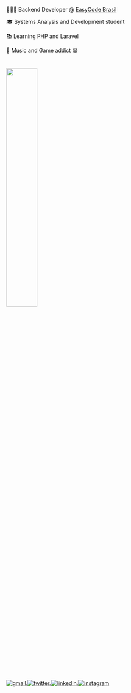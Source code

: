 👩🏻‍💻 Backend Developer @ [EasyCode Brasil](https://www.linkedin.com/company/EasyCodeBrasil)

🎓 Systems Analysis and Development student

📚 Learning PHP and Laravel

🎹 Music and Game addict 😁

#

<img src="https://skillicons.dev/icons?i=javascript,react,nextjs,typescript,docker,graphql,postgresql,php,laravel" width="40%">

#

<a href="mailto:thiagoalves.devp@gmail.com">
  <img align="center" src="https://img.shields.io/badge/-thiagoalvess89-05122A?style=flat&logo=gmail" alt="gmail"/>
</a>
<a href="https://twitter.com/d_berbattov" target="_blank">
  <img align="center" src="https://img.shields.io/badge/-berbattov-05122A?style=flat&logo=twitter" alt="twitter"/>  
</a>
<a href="https://linkedin.com/in/thiagoalves89" target="_blank">
  <img align="center" src="https://img.shields.io/badge/-thiagoalves89-05122A?style=flat&logo=linkedin" alt="linkedin"/>
</a>
<a href="https://instagram.com/thiagonees" target="_blank">
 <img align="center" src="https://img.shields.io/badge/-thiagoanees-05122A?style=flat&logo=instagram" alt="instagram"/>
</a>
</p>





